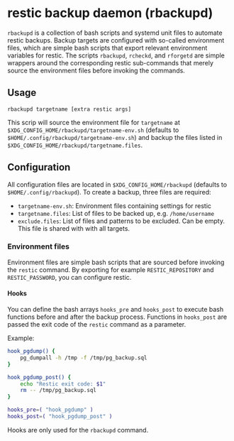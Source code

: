 # restic backup daemon (rbackupd)

`rbackupd` is a collection of bash scripts and systemd unit files to automate
restic backups. Backup targets are configured with so-called environment files,
which are simple bash scripts that export relevant environment variables for
restic. The scripts `rbackupd`, `rcheckd`, and `rforgetd` are simple wrappers
around the corresponding restic sub-commands that merely source the environment
files before invoking the commands.

## Usage
```shell
rbackupd targetname [extra restic args]
```

This scrip will source the environment file for `targetname` at
`$XDG_CONFIG_HOME/rbackupd/targetname-env.sh`
(defaults to `$HOME/.config/rbackupd/targetname-env.sh`) and backup the files
listed in `$XDG_CONFIG_HOME/rbackupd/targetname.files`.

## Configuration
All configuration files are located in `$XDG_CONFIG_HOME/rbackupd`
(defaults to `$HOME/.config/rbackupd`). To create a backup, three files are
required:
 - `targetname-env.sh`: Environment files containing settings for restic
 - `targetname.files`: List of files to be backed up, e.g. `/home/username`
 - `exclude.files`: List of files and patterns to be excluded. Can be empty.
    This file is shared with with all targets.

### Environment files
Environment files are simple bash scripts that are sourced before invoking the
`restic` command. By exporting for example `RESTIC_REPOSITORY` and
`RESTIC_PASSWORD`, you can configure restic.

#### Hooks
You can define the bash arrays `hooks_pre` and `hooks_post` to execute bash
functions before and after the backup process. Functions in `hooks_post` are
passed the exit code of the `restic` command as a parameter.

Example:
```bash
hook_pgdump() {
    pg_dumpall -h /tmp -f /tmp/pg_backup.sql
}

hook_pgdump_post() {
    echo "Restic exit code: $1"
    rm -- /tmp/pg_backup.sql
}

hooks_pre=( "hook_pgdump" )
hooks_post=( "hook_pgdump_post" )
```

Hooks are only used for the `rbackupd` command.

